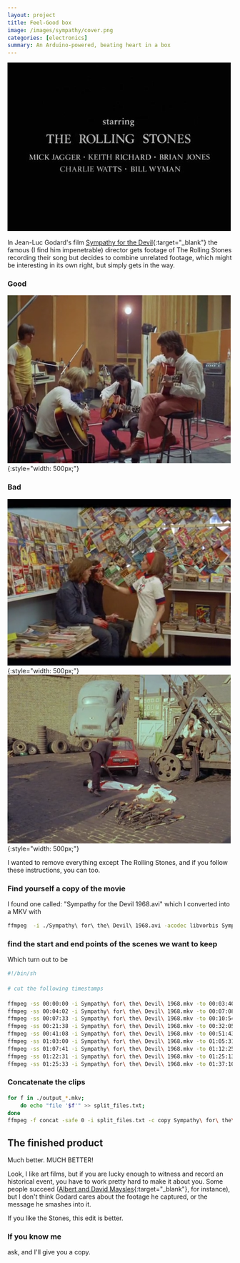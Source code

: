 ```yaml
---
layout: project
title: Feel-Good box
image: /images/sympathy/cover.png
categories: [electronics]
summary: An Arduino-powered, beating heart in a box
---
```


![](/images/sympathy/titles.png)

In Jean-Luc Godard's film [Sympathy for the Devil](https://en.wikipedia.org/wiki/Sympathy_for_the_Devil_(film)){:target="_blank"}
the famous (I find him impenetrable) director gets footage of The Rolling Stones recording their song but decides to
combine unrelated footage, which might be interesting in its own right, but simply gets in the way.

### Good
![good](/images/sympathy/rehearsal.png){:style="width: 500px;"}
### Bad
![bad](/images/sympathy/politics.png){:style="width: 500px;"}
![confusing](/images/sympathy/politics2.png){:style="width: 500px;"}

I wanted to remove everything except The Rolling Stones, and if you follow these instructions, you can too.

### Find yourself a copy of the movie

I found one called: "Sympathy for the Devil 1968.avi" which I converted into a MKV with

```sh
ffmpeg  -i ./Sympathy\ for\ the\ Devil\ 1968.avi -acodec libvorbis Sympathy\ for\ the\ Devil\ 1968.mkv
```

### find the start and end points of the scenes we want to keep

Which turn out to be

```sh
#!/bin/sh

# cut the following timestamps

ffmpeg -ss 00:00:00 -i Sympathy\ for\ the\ Devil\ 1968.mkv -to 00:03:40 -c copy output_1.mkv
ffmpeg -ss 00:04:02 -i Sympathy\ for\ the\ Devil\ 1968.mkv -to 00:07:08 -c copy output_2.mkv
ffmpeg -ss 00:07:33 -i Sympathy\ for\ the\ Devil\ 1968.mkv -to 00:10:54 -c copy output_3.mkv
ffmpeg -ss 00:21:38 -i Sympathy\ for\ the\ Devil\ 1968.mkv -to 00:32:05 -c copy output_4.mkv
ffmpeg -ss 00:41:08 -i Sympathy\ for\ the\ Devil\ 1968.mkv -to 00:51:43 -c copy output_5.mkv
ffmpeg -ss 01:03:00 -i Sympathy\ for\ the\ Devil\ 1968.mkv -to 01:05:31 -c copy output_6.mkv
ffmpeg -ss 01:07:41 -i Sympathy\ for\ the\ Devil\ 1968.mkv -to 01:12:25 -c copy output_7.mkv
ffmpeg -ss 01:22:31 -i Sympathy\ for\ the\ Devil\ 1968.mkv -to 01:25:13 -c copy output_8.mkv
ffmpeg -ss 01:25:33 -i Sympathy\ for\ the\ Devil\ 1968.mkv -to 01:37:10 -c copy output_9.mkv

```

### Concatenate the clips

```sh
for f in ./output_*.mkv;
    do echo "file '$f'" >> split_files.txt;
done
ffmpeg -f concat -safe 0 -i split_files.txt -c copy Sympathy\ for\ the\ Devil\ 1968\ output.mkv
```

## The finished product

Much better. MUCH BETTER!

Look, I like art films, but if you are lucky enough to witness and record an historical event,
you have to work pretty hard to make it about you. Some people succeed
([Albert and David Maysles](https://en.wikipedia.org/wiki/Albert_and_David_Maysles){:target="_blank"}, for instance),
but I don't think Godard cares about the footage he captured, or the message he smashes into it.

If you like the Stones, this edit is better.

### If you know me
ask, and I'll give you a copy.
